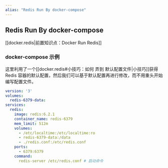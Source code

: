 ```yaml
---
alias: "Redis Run By docker-compose"
---
```


## Redis Run By docker-compose

[[docker.redis|前置知识点：Docker Run Redis]]

### docker-compose 示例

这里利用了一个[[docker.redis#小技巧：如何 弄到 默认配置文件|小技巧]]获得 Redis 容器的默认配置，然后我们可以基于默认配置再进行修改，而不用重头开始编写配置文件。

```yaml
version: '3'
volumes:
  redis-6379-data:
services:
  redis:
    image: redis:6.2.1
    container_name: redis-6379
    mem_limit: 512m
    volumes:
      - /etc/localtime:/etc/localtime:ro
      - redis-6379-data:/data
      - ./redis.conf:/etc/redis.conf 
    ports:
      - 6379:6379
    command:
      redis-server /etc/redis.conf # 启动命令
```

